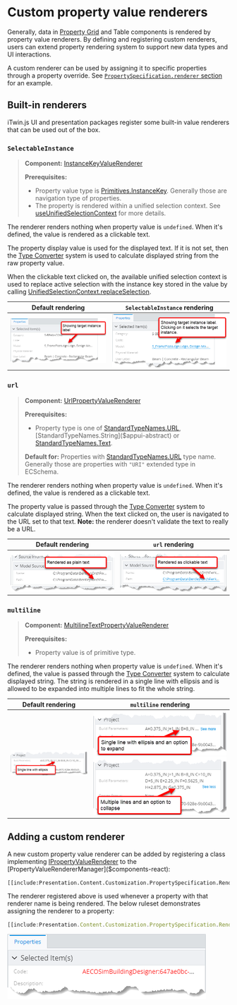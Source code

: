 # Custom property value renderers

Generally, data in [Property Grid]($components-react:PropertyGrid) and Table components is rendered by property value renderers. By defining and registering custom renderers, users can extend property rendering system to support new data types and UI interactions.

A custom renderer can be used by assigning it to specific properties through a property override. See [`PropertySpecification.renderer` section](../content/PropertySpecification.md#attribute-renderer) for an example.

## Built-in renderers

iTwin.js UI and presentation packages register some built-in value renderers that can be used out of the box.

### `SelectableInstance`

> **Component:** [InstanceKeyValueRenderer]($presentation-components)
>
> **Prerequisites:**
>
> - Property value type is [Primitives.InstanceKey]($appui-abstract). Generally those are navigation type of properties.
> - The property is rendered within a unified selection context. See [useUnifiedSelectionContext]($presentation-components) for more details.

The renderer renders nothing when property value is `undefined`. When it's defined, the value is rendered as a clickable text.

The property display value is used for the displayed text. If it is not set, then the [Type Converter](../../learning/ui/components/TypeConverters.md) system is used to calculate displayed string from the raw property value.

When the clickable text clicked on, the available unified selection context is used to replace active selection with the instance key stored in the value by calling [UnifiedSelectionContext.replaceSelection]($presentation-components).

| Default rendering                                                                                                | `SelectableInstance` rendering                                                                            |
| ---------------------------------------------------------------------------------------------------------------- | --------------------------------------------------------------------------------------------------------- |
| ![Default navigation property value rendering](./media/property-value-renderers/default-navigation-property.png) | ![Selectable instance property value rendering](./media/property-value-renderers/selectable-instance.png) |

### `url`

> **Component:** [UrlPropertyValueRenderer]($components-react)
>
> **Prerequisites:**
>
> - Property type is one of [StandardTypeNames.URL]($appui-abstract), [StandardTypeNames.String]($appui-abstract) or [StandardTypeNames.Text]($appui-abstract).
>
> **Default for:** Properties with [StandardTypeNames.URL]($appui-abstract) type name. Generally those are properties with `"URI"` extended type in ECSchema.

The renderer renders nothing when property value is `undefined`. When it's defined, the value is rendered as a clickable text.

The property value is passed through the [Type Converter](../../learning/ui/components/TypeConverters.md) system to calculate displayed string. When the text clicked on, the user is navigated to the URL set to that text. **Note:** the renderer doesn't validate the text to really be a URL.

| Default rendering                                                                                  | `url`  rendering                                                          |
| -------------------------------------------------------------------------------------------------- | ------------------------------------------------------------------------- |
| ![Default url property value rendering](./media/property-value-renderers/default-url-property.png) | ![Url property value rendering](./media/property-value-renderers/url.png) |

### `multiline`

> **Component:** [MultilineTextPropertyValueRenderer]($components-react)
>
> **Prerequisites:**
>
> - Property value is of primitive type.

The renderer renders nothing when property value is `undefined`. When it's defined, the value is passed through the [Type Converter](../../learning/ui/components/TypeConverters.md) system to calculate displayed string. The string is rendered in a single line with ellipsis and is allowed to be expanded into multiple lines to fit the whole string.

| Default rendering                                                                                        | `multiline` rendering                                                                                                                                                                                             |
| -------------------------------------------------------------------------------------------------------- | ----------------------------------------------------------------------------------------------------------------------------------------------------------------------------------------------------------------- |
| ![Default string property value rendering](./media/property-value-renderers/default-string-property.png) | ![Multiline collapsed property value rendering](./media/property-value-renderers/multiline-collapsed.png) ![Multiline expanded property value rendering](./media/property-value-renderers/multiline-expanded.png) |

## Adding a custom renderer

A new custom property value renderer can be added by registering a class implementing [IPropertyValueRenderer]($components-react) to the [PropertyValueRendererManager]($components-react):

```tsx
[[include:Presentation.Content.Customization.PropertySpecification.Renderer.Register]]
```

The renderer registered above is used whenever a property with that renderer name is being rendered. The below ruleset demonstrates assigning the renderer to a property:

```ts
[[include:Presentation.Content.Customization.PropertySpecification.Renderer.Ruleset]]
```

![Using a custom property value renderer](./media/property-value-renderers/custom.png)
